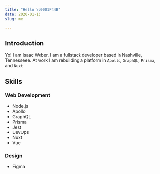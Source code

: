 ```yaml
---
title: "Hello \U0001F44B"
date: 2020-01-16
slug: me

---
```

## Introduction

Yo! I am Isaac Weber. I am a fullstack developer based in Nashville, Tennesseee. At work I am rebuilding a platform in `Apollo`, `GraphQL`, `Prisma`, and `Nuxt`

## Skills

### Web Development

* Node.js
* Apollo
* GraphQL
* Prisma
* Jest
* DevOps
* Nuxt
* Vue

### Design

* Figma